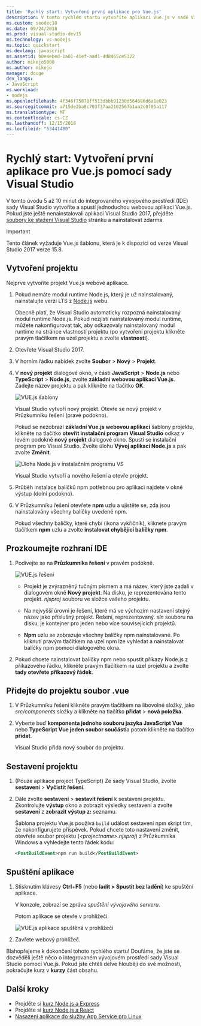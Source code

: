```yaml
---
title: 'Rychlý start: Vytvoření první aplikace pro Vue.js'
description: V tomto rychlém startu vytvoříte aplikaci Vue.js v sadě Visual Studio pomocí Node.js Tools for Visual Studio
ms.custom: seodec18
ms.date: 09/24/2018
ms.prod: visual-studio-dev15
ms.technology: vs-nodejs
ms.topic: quickstart
ms.devlang: javascript
ms.assetid: b0e4ebed-1a01-41ef-aad1-4d8465ce5322
author: mikejo5000
ms.author: mikejo
manager: douge
dev_langs:
- JavaScript
ms.workload:
- nodejs
ms.openlocfilehash: 4f346f75078ff513dbbb91230d564686d6a1e023
ms.sourcegitcommit: a715de2ba8c703f37aa2102567b1aa2c0f05a117
ms.translationtype: MT
ms.contentlocale: cs-CZ
ms.lasthandoff: 12/15/2018
ms.locfileid: "53441480"
---
```

# <a name="quickstart-use-visual-studio-to-create-your-first-vuejs-app"></a>Rychlý start: Vytvoření první aplikace pro Vue.js pomocí sady Visual Studio

V tomto úvodu 5 až 10 minut do integrovaného vývojového prostředí (IDE) sady Visual Studio vytvoříte a spustí jednoduchou webovou aplikaci Vue.js. Pokud jste ještě nenainstalovali aplikaci Visual Studio 2017, přejděte [soubory ke stažení Visual Studio](https://aka.ms/vsdownload?utm_source=mscom&utm_campaign=msdocs) stránku a nainstalovat zdarma.

> [!IMPORTANT]
> Tento článek vyžaduje Vue.js šablonu, která je k dispozici od verze Visual Studio 2017 verze 15.8.

## <a name="create-a-project"></a>Vytvoření projektu

Nejprve vytvoříte projekt Vue.js webové aplikace.

1. Pokud nemáte modul runtime Node.js, který je už nainstalovaný, nainstalujte verzi LTS z [Node.js](https://nodejs.org/en/download/) webu.

    Obecně platí, že Visual Studio automaticky rozpozná nainstalovaný modul runtime Node.js. Pokud nezjistí nainstalovaný modul runtime, můžete nakonfigurovat tak, aby odkazovaly nainstalovaný modul runtime na stránce vlastností projektu (po vytvoření projektu klikněte pravým tlačítkem na uzel projektu a zvolte **vlastnosti**).

1. Otevřete Visual Studio 2017.

1. V horním řádku nabídek zvolte **Soubor** > **Nový** > **Projekt**.

1. V **nový projekt** dialogové okno, v části **JavaScript** > **Node.js** nebo **TypeScript**  >   **Node.js**, zvolte **základní webovou aplikaci Vue.js**. Zadejte název projektu a pak klikněte na tlačítko **OK**.

     ![VUE.js šablony](../javascript/media/vuejs-template.png)

    Visual Studio vytvoří nový projekt. Otevře se nový projekt v Průzkumníku řešení (pravé podokno).

     Pokud se nezobrazí **základní Vue.js webovou aplikaci** šablony projektu, klikněte na tlačítko **otevřít instalační program Visual Studio** odkaz v levém podokně **nový projekt** dialogové okno. Spustí se instalační program pro Visual Studio. Zvolte úlohu **Vývoj aplikací Node.js** a pak zvolte **Změnit**.

     ![Úloha Node.js v instalačním programu VS](../ide/media/quickstart-nodejs-workload.png)

    Visual Studio vytvoří a nového řešení a otevře projekt.

1. Průběh instalace balíčků npm potřebnou pro aplikaci najdete v okně výstup (dolní podokno).

1. V Průzkumníku řešení otevřete **npm** uzlu a ujistěte se, zda jsou nainstalovány všechny balíčky uvedené npm.

    Pokud všechny balíčky, které chybí (ikona vykřičník), kliknete pravým tlačítkem **npm** uzlu a zvolte **instalovat chybějící balíčky npm**.

## <a name="explore-the-ide"></a>Prozkoumejte rozhraní IDE

1. Podívejte se na **Průzkumníka řešení** v pravém podokně.

     ![VUE.js řešení](../javascript/media/vuejs-solution.png)

   - Projekt je zvýrazněný tučným písmem a má název, který jste zadali v dialogovém okně **Nový projekt**. Na disku, je reprezentována tento projekt. *njsproj* souboru ve složce vašeho projektu.

   - Na nejvyšší úrovni je řešení, které má ve výchozím nastavení stejný název jako příslušný projekt. Řešení, reprezentovaný. *sln* souboru na disku, je kontejner pro jeden nebo více souvisejících projektů.

   - **Npm** uzlu se zobrazuje všechny balíčky npm nainstalované. Po kliknutí pravým tlačítkem na uzel npm lze vyhledat a nainstalovat balíčky npm pomocí dialogového okna.

2. Pokud chcete nainstalovat balíčky npm nebo spustit příkazy Node.js z příkazového řádku, klikněte pravým tlačítkem na uzel projektu a zvolte **tady otevřete příkazový řádek**.

## <a name="add-a-vue-file-to-the-project"></a>Přidejte do projektu soubor .vue

1. V Průzkumníku řešení klikněte pravým tlačítkem na libovolné složky, jako *src/components* složky a klikněte na tlačítko **přidat** > **nová položka**.

1. Vyberte buď **komponenta jednoho souboru jazyka JavaScript Vue** nebo **TypeScript Vue jeden soubor součásti**a potom klikněte na tlačítko **přidat**.

    Visual Studio přidá nový soubor do projektu.

## <a name="build-the-project"></a>Sestavení projektu

1. (Pouze aplikace project TypeScript) Ze sady Visual Studio, zvolte **sestavení** > **Vyčistit řešení**.

1. Dále zvolte **sestavení** > **sestavit řešení** k sestavení projektu. Zkontrolujte **výstup** okno a zobrazit výsledky sestavení a zvolte **sestavení** z **zobrazit výstup z:** seznamu.

    Šablona projektu Vue.js používá `build` událost sestavení npm skript tím, že nakonfigurujete příspěvek. Pokud chcete toto nastavení změnit, otevřete soubor projektu (*\<projectname\>.njsproj*) z Průzkumníka Windows a vyhledejte tento řádek kódu:

    ```xml
    <PostBuildEvent>npm run build</PostBuildEvent>
    ```

## <a name="run-the-application"></a>Spuštění aplikace

1. Stisknutím klávesy **Ctrl**+**F5** (nebo **ladit > Spustit bez ladění**) ke spuštění aplikace.

   V konzole, zobrazí se zpráva *spuštění vývojového serveru*.

   Potom aplikace se otevře v prohlížeči.

   ![VUE.js aplikace spuštěná v prohlížeči](../javascript/media/vuejs-running-app.png)

1. Zavřete webový prohlížeč.

Blahopřejeme k dokončení tohoto rychlého startu! Doufáme, že jste se dozvěděli ještě něco o integrovaném vývojovém prostředí sady Visual Studio pomocí Vue.js. Pokud jste chtěli delve hlouběji do své možnosti, pokračujte kurz v **kurzy** část obsahu.

## <a name="next-steps"></a>Další kroky

- Projděte si [kurz Node.js a Express](../nodejs/tutorial-nodejs.md)
- Projděte si [kurz Node.js a React](../nodejs/tutorial-nodejs-with-react-and-jsx.md)
- [Nasazení aplikace do služby App Service pro Linux](../javascript/publish-nodejs-app-azure.md)